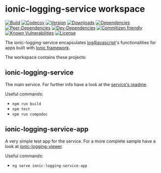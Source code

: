# ionic-logging-service workspace

[![Build](https://travis-ci.org/Ritzlgrmft/ionic-logging-service.svg?branch=master)](https://travis-ci.org/Ritzlgrmft/ionic-logging-service)
[![Codecov](https://codecov.io/gh/Ritzlgrmft/ionic-logging-service/branch/master/graph/badge.svg)](https://codecov.io/gh/Ritzlgrmft/ionic-logging-service)
[![Version](https://badge.fury.io/js/ionic-logging-service.svg)](https://www.npmjs.com/package/ionic-logging-service)
[![Downloads](https://img.shields.io/npm/dt/ionic-logging-service.svg)](https://www.npmjs.com/package/ionic-logging-service)
[![Dependencies](https://david-dm.org/ritzlgrmft/ionic-logging-service/master/status.svg)](https://david-dm.org/ritzlgrmft/ionic-logging-service/master)
[![Peer-Dependencies](https://david-dm.org/ritzlgrmft/ionic-logging-service/master/peer-status.svg)](https://david-dm.org/ritzlgrmft/ionic-logging-service/master?type=peer)
[![Dev-Dependencies](https://david-dm.org/ritzlgrmft/ionic-logging-service/master/dev-status.svg)](https://david-dm.org/ritzlgrmft/ionic-logging-service/master?type=dev)
[![Commitizen friendly](https://img.shields.io/badge/commitizen-friendly-brightgreen.svg)](http://commitizen.github.io/cz-cli/)
[![Known Vulnerabilities](https://snyk.io/test/github/ritzlgrmft/ionic-logging-service/badge.svg)](https://snyk.io/test/github/ritzlgrmft/ionic-logging-service)
[![License](https://img.shields.io/npm/l/ionic-logging-service.svg)](https://www.npmjs.com/package/ionic-logging-service)

The ionic-logging-service encapsulates [log4javascript](http://log4javascript.org/)'s functionalities for apps built with [Ionic framework](http://ionicframework.com).

The workspace contains these projects:

## ionic-logging-service

The main service. For further info have a look at the [service's readme](https://github.com/Ritzlgrmft/ionic-logging-service/blob/master/projects/ionic-logging-service/README.md).

Useful commands:

* `npm run build`
* `npm test`
* `npm run compodoc`

## ionic-logging-service-app

A very simple test app for the service. For a more complete sample have a look at [ionic-logging-viewer](https://github.com/Ritzlgrmft/ionic-logging-viewer).

Useful commands:

* `ng serve ionic-logging-service-app`